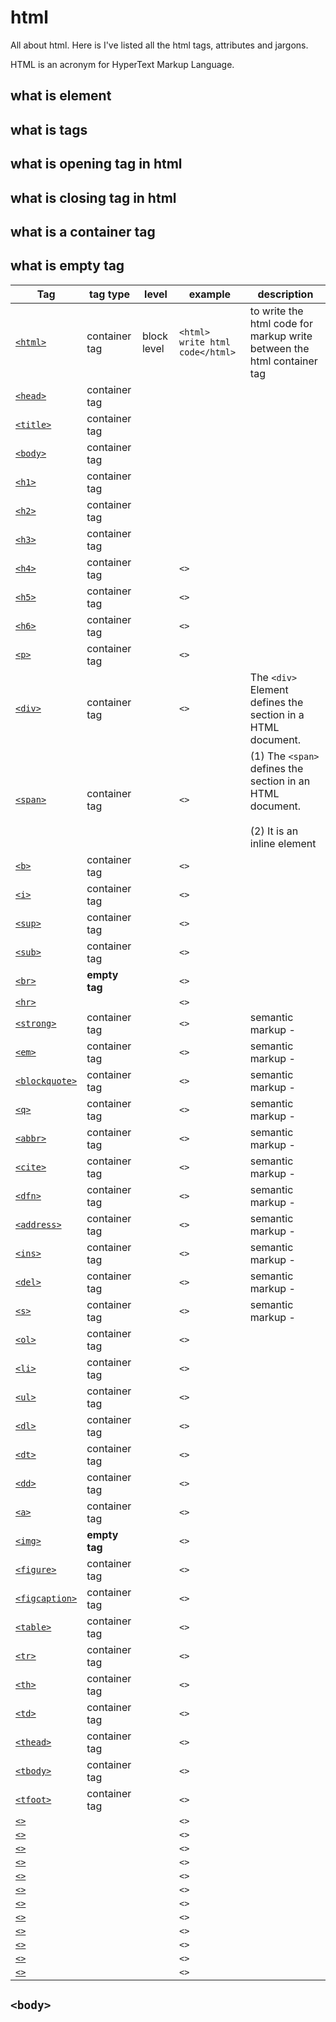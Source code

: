 # html
All about html. Here is I've listed all the html tags, attributes and jargons.

HTML is an acronym for HyperText Markup Language.
## what is element
## what is tags
## what is opening tag in html 
## what is closing tag in html
## what is a container tag 
## what is empty tag

| Tag | tag type | level | example | description |
| --- |----------| ----- | ------- | ----------- |
| [`<html>`]() | container tag | block level | ` <html> write html code</html> ` | to write the html code for markup write between the html container tag |
| [`<head>`]() | container tag |  |  |  |
| [`<title>`]() | container tag |  |  |  |
| [`<body>`]() | container tag |  |  |  |
| [`<h1>`]() | container tag |  |  |  |
| [`<h2>`]() | container tag |  |  |  |
| [`<h3>`]() | container tag |  |  |  |
| [`<h4>`]() | container tag |  | `<>` |  |
| [`<h5>`]() | container tag |  | `<>` |  |
| [`<h6>`]() | container tag |  | `<>` |  |
| [`<p>`]()  | container tag |  | `<>` |  |
| [`<div>`]()  | container tag |  | `<>` | The `<div>` Element defines the section in a HTML document. |
| [`<span>`]()  | container tag |  | `<>` | (1) The `<span>` defines the section in an HTML document. <br><br> (2) It is an inline element |
| [`<b>`]() | container tag |  | `<>` |  |
| [`<i>`]() | container tag |  | `<>` |  |
| [`<sup>`]() | container tag |  | `<>` |  |
| [`<sub>`]() | container tag |  | `<>` |  |
| [`<br>`]() | **empty tag** |  | `<>` |  |
| [`<hr>`]() |  |  | `<>` |  |
| [`<strong>`]() | container tag |  | `<>` |semantic markup -  |
| [`<em>`]() | container tag |  | `<>` | semantic markup - |
| [`<blockquote>`]() | container tag |  | `<>` | semantic markup - |
| [`<q>`]() | container tag |  | `<>` | semantic markup - |
| [`<abbr>`]() | container tag |  | `<>` | semantic markup -  |
| [`<cite>`]() | container tag |  | `<>` | semantic markup -  |
| [`<dfn>`]() | container tag |  | `<>` | semantic markup -  |
| [`<address>`]() | container tag |  | `<>` | semantic markup -  |
| [`<ins>`]() | container tag |  | `<>` | semantic markup -  |
| [`<del>`]() | container tag |  | `<>` | semantic markup -  |
| [`<s>`]() | container tag |  | `<>` | semantic markup -  |
| [`<ol>`]() | container tag |  | `<>` |  |
| [`<li>`]() | container tag |  | `<>` |  |
| [`<ul>`]() | container tag |  | `<>` |  |
| [`<dl>`]() | container tag |  | `<>` |  |
| [`<dt>`]() | container tag |  | `<>` |  |
| [`<dd>`]() | container tag |  | `<>` |  |
| [`<a>`]() | container tag |  | `<>` |  |
| [`<img>`]() | **empty tag** |  | `<>` |  |
| [`<figure>`]() | container tag |  | `<>` |  |
| [`<figcaption>`]() | container tag |  | `<>` |  |
| [`<table>`]() | container tag |  | `<>` |  |
| [`<tr>`]() | container tag |  | `<>` |  |
| [`<th>`]() | container tag |  | `<>` |  |
| [`<td>`]() | container tag |  | `<>` |  |
| [`<thead>`]() | container tag |  | `<>` |  |
| [`<tbody>`]() | container tag |  | `<>` |  |
| [`<tfoot>`]() | container tag |  | `<>` |  |
| [`<>`]() |  |  | `<>` |  |
| [`<>`]() |  |  | `<>` |  |
| [`<>`]() |  |  | `<>` |  |
| [`<>`]() |  |  | `<>` |  |
| [`<>`]() |  |  | `<>` |  |
| [`<>`]() |  |  | `<>` |  |
| [`<>`]() |  |  | `<>` |  |
| [`<>`]() |  |  | `<>` |  |
| [`<>`]() |  |  | `<>` |  |
| [`<>`]() |  |  | `<>` |  |
| [`<>`]() |  |  | `<>` |  |
| [`<>`]() |  |  | `<>` |  |


## `<body>`


